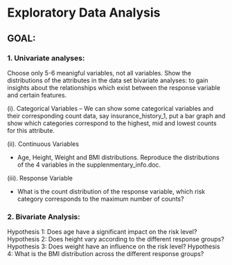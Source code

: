 # Exploratory Data Analysis

## GOAL: 

### 1. Univariate analyses:
Choose only 5-6 meanigful variables, not all variables. 
Show the distributions of the attributes in the data set 
bivariate analyses: to gain insights about the relationships which exist between the response variable and certain features.

(i). Categorical Variables 
– We can show some categorical variables and their corresponding count data, say insurance_history_1, put a bar graph and show which categories correspond to the highest, mid and lowest counts for this attribute.

(ii). Continuous Variables 
- Age, Height, Weight and BMI distributions. Reproduce the distributions of the 4 variables in the supplenmentary_info.doc.

(iii). Response Variable 
- What is the count distribution of the response variable, which risk category corresponds to the maximum number of counts?
 


### 2. Bivariate Analysis:
Hypothesis 1: Does age have a significant impact on the risk level?
Hypothesis 2: Does height vary according to the different response groups?
Hypothesis 3: Does weight have an influence on the risk level?
Hypothesis 4: What is the BMI distribution across the different response groups?


